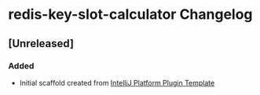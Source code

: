 <!-- Keep a Changelog guide -> https://keepachangelog.com -->

# redis-key-slot-calculator Changelog

## [Unreleased]
### Added
- Initial scaffold created from [IntelliJ Platform Plugin Template](https://github.com/JetBrains/intellij-platform-plugin-template)
